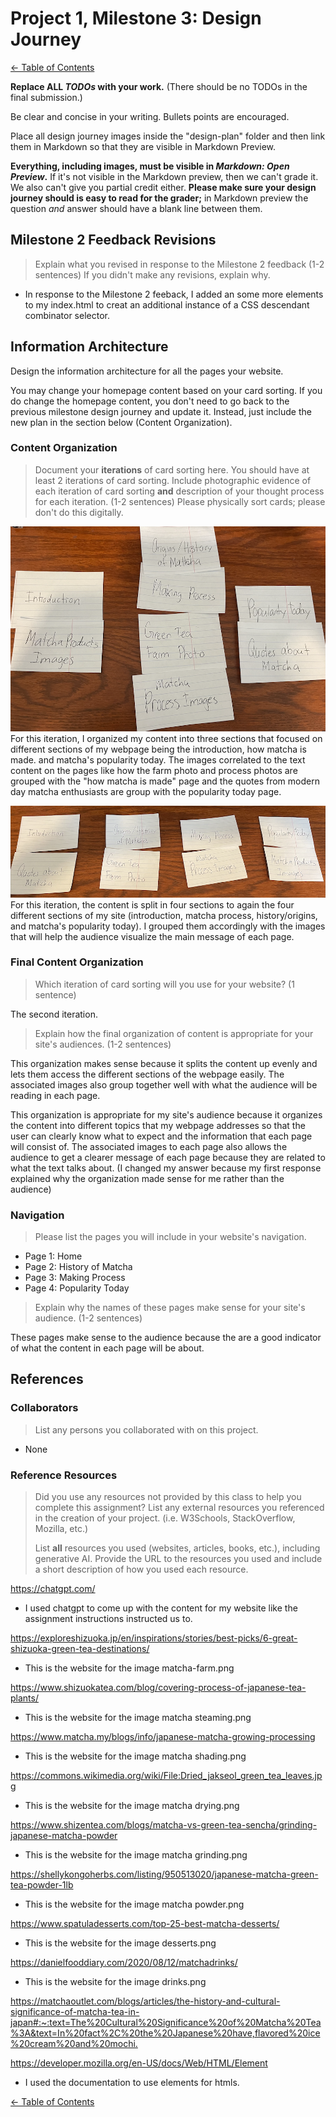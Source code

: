 # Project 1, Milestone 3: Design Journey

[← Table of Contents](design-journey.md)


**Replace ALL _TODOs_ with your work.** (There should be no TODOs in the final submission.)

Be clear and concise in your writing. Bullets points are encouraged.

Place all design journey images inside the "design-plan" folder and then link them in Markdown so that they are visible in Markdown Preview.

**Everything, including images, must be visible in _Markdown: Open Preview_.** If it's not visible in the Markdown preview, then we can't grade it. We also can't give you partial credit either. **Please make sure your design journey should is easy to read for the grader;** in Markdown preview the question _and_ answer should have a blank line between them.


## Milestone 2 Feedback Revisions
> Explain what you revised in response to the Milestone 2 feedback (1-2 sentences)
> If you didn't make any revisions, explain why.

- In response to the Milestone 2 feeback, I added an some more elements to my index.html to creat an additional instance of a CSS descendant combinator selector.


## Information Architecture

Design the information architecture for all the pages your website.

You may change your homepage content based on your card sorting. If you do change the homepage content, you don't need to go back to the previous milestone design journey and update it. Instead, just include the new plan in the section below (Content Organization).

### Content Organization
> Document your **iterations** of card sorting here.
> You should have at least 2 iterations of card sorting.
> Include photographic evidence of each iteration of card sorting **and** description of your thought process for each iteration. (1-2 sentences)
> Please physically sort cards; please don't do this digitally.

![](Iteration1.png)
For this iteration, I organized my content into three sections that focused on different sections of my webpage being the introduction, how matcha is made. and matcha's popularity today. The images correlated to the text content on the pages like how the farm photo and process photos are grouped with the "how matcha is made" page and the quotes from modern day matcha enthusiasts are group with the popularity today page.

![](Iteration2.png)
For this iteration, the content is split in four sections to again the four different sections of my site (introduction, matcha process, history/origins, and matcha's popularity today). I grouped them accordingly with the images that will help the audience visualize the main message of each page.


### Final Content Organization
> Which iteration of card sorting will you use for your website? (1 sentence)

The second iteration.

> Explain how the final organization of content is appropriate for your site's audiences. (1-2 sentences)

This organization makes sense because it splits the content up evenly and lets them access the different sections of the webpage easily. The associated images also group together well with what the audience will be reading in each page.

This organization is appropriate for my site's audience because it organizes the content into different topics that my webpage addresses so that the user can clearly know what to expect and the information that each page will consist of. The associated images to each page also allows the audience to get a clearer message of each page because they are related to what the text talks about. (I changed my answer because my first response explained why the organization made sense for me rather than the audience)


### Navigation
> Please list the pages you will include in your website's navigation.

- Page 1: Home
- Page 2: History of Matcha
- Page 3: Making Process
- Page 4: Popularity Today

> Explain why the names of these pages make sense for your site's audience. (1-2 sentences)

These pages make sense to the audience because the are a good indicator of what the content in each page will be about.


## References

### Collaborators
> List any persons you collaborated with on this project.

- None


### Reference Resources
> Did you use any resources not provided by this class to help you complete this assignment?
> List any external resources you referenced in the creation of your project. (i.e. W3Schools, StackOverflow, Mozilla, etc.)
>
> List **all** resources you used (websites, articles, books, etc.), including generative AI.
> Provide the URL to the resources you used and include a short description of how you used each resource.

<https://chatgpt.com/>

- I used chatgpt to come up with the content for my website like the assignment instructions instructed us to.

<https://exploreshizuoka.jp/en/inspirations/stories/best-picks/6-great-shizuoka-green-tea-destinations/>

- This is the website for the image matcha-farm.png

<https://www.shizuokatea.com/blog/covering-process-of-japanese-tea-plants/>

- This is the website for the image matcha steaming.png

<https://www.matcha.my/blogs/info/japanese-matcha-growing-processing>

- This is the website for the image matcha shading.png

<https://commons.wikimedia.org/wiki/File:Dried_jakseol_green_tea_leaves.jpg>

- This is the website for the image matcha drying.png

<https://www.shizentea.com/blogs/matcha-vs-green-tea-sencha/grinding-japanese-matcha-powder>

- This is the website for the image matcha grinding.png

<https://shellykongoherbs.com/listing/950513020/japanese-matcha-green-tea-powder-1lb>

- This is the website for the image matcha powder.png

<https://www.spatuladesserts.com/top-25-best-matcha-desserts/>

- This is the website for the image desserts.png

<https://danielfooddiary.com/2020/08/12/matchadrinks/>

- This is the website for the image drinks.png

<https://matchaoutlet.com/blogs/articles/the-history-and-cultural-significance-of-matcha-tea-in-japan#:~:text=The%20Cultural%20Significance%20of%20Matcha%20Tea%3A&text=In%20fact%2C%20the%20Japanese%20have,flavored%20ice%20cream%20and%20mochi.>

<https://developer.mozilla.org/en-US/docs/Web/HTML/Element>

- I used the documentation to use elements for htmls.

[← Table of Contents](design-journey.md)
